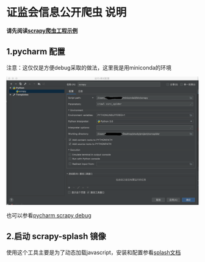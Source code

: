 # 证监会信息公开爬虫 说明

__请先阅读[scrapy爬虫工程示例](https://docs.scrapy.org/en/latest/intro/tutorial.html#)__

## 1.pycharm 配置

注意：这仅仅是方便debug采取的做法，这里我是用miniconda的环境

![pycharm配置debug示例](./docx/pycharm_debug_config.png)

也可以参看[pycharm scrapy debug](https://stackoverflow.com/questions/21788939/how-to-use-pycharm-to-debug-scrapy-projects)

## 2.启动 scrapy-splash 镜像

使用这个工具主要是为了动态加载javascript，安装和配置参看[splash文档](./docx/SPLASH_README.rst)

